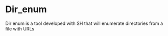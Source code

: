 # Dir_enum
Dir enum is a tool developed with SH that will enumerate directories from a file with URLs
